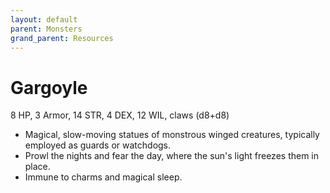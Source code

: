 ```yaml
---
layout: default
parent: Monsters
grand_parent: Resources
---
```


# Gargoyle

8 HP, 3 Armor, 14 STR, 4 DEX, 12 WIL, claws (d8+d8)

- Magical, slow-moving statues of monstrous winged creatures, typically employed as guards or watchdogs. 
- Prowl the nights and fear the day, where the sun's light freezes them in place.
- Immune to charms and magical sleep.